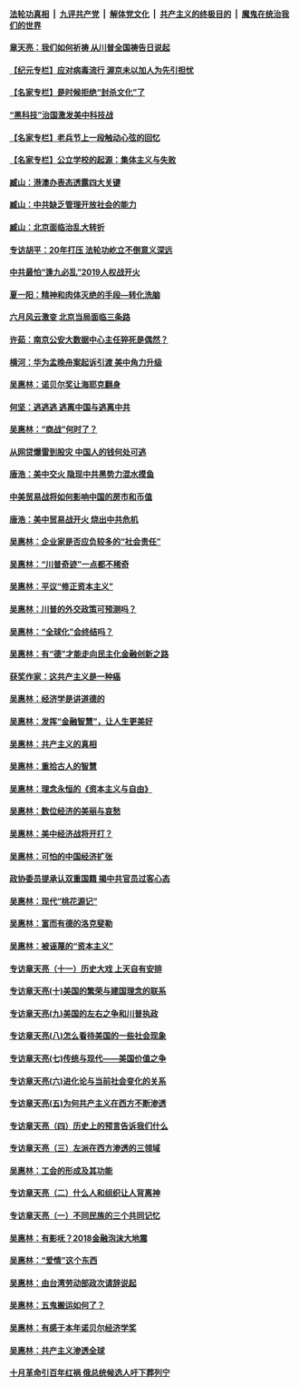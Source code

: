 ####  [法轮功真相](../../../../basic/blob/master/README.md?t=07081302) &nbsp;|&nbsp; [九评共产党](../../../../9ping.md/blob/master/README.md?t=07081302) &nbsp;|&nbsp; [解体党文化](../../../../jtdwh.md/blob/master/README.md?t=07081302)  &nbsp;|&nbsp; [共产主义的终极目的](../../../../gczydzjmd.md/blob/master/README.md?t=07081302) &nbsp;|&nbsp; [魔鬼在统治我们的世界](../../../../mgztzwmdsj.md/blob/master/README.md?t=07081302) 

#### [章天亮：我们如何祈祷 从川普全国祷告日说起](../pages/nsc423/n11944627.md?t=07081302) 

#### [【纪元专栏】应对病毒流行 渥京未以加人为先引担忧](../pages/nsc423/n11875714.md?t=07081302) 

#### [【名家专栏】是时候拒绝“封杀文化”了](../pages/nsc423/n11814093.md?t=07081302) 

#### [“黑科技”治国激发美中科技战](../pages/nsc423/n11638056.md?t=07081302) 

#### [【名家专栏】老兵节上一段触动心弦的回忆](../pages/nsc423/n11646016.md?t=07081302) 

#### [【名家专栏】公立学校的起源：集体主义与失败](../pages/nsc423/n11601833.md?t=07081302) 

#### [臧山：港澳办表态透露四大关键](../pages/nsc423/n11421628.md?t=07081302) 

#### [臧山：中共缺乏管理开放社会的能力](../pages/nsc423/n11407457.md?t=07081302) 

#### [臧山：北京面临治乱大转折](../pages/nsc423/n11406895.md?t=07081302) 

#### [专访胡平：20年打压 法轮功屹立不倒意义深远](../pages/nsc423/n11398800.md?t=07081302) 

#### [中共最怕“逢九必乱”2019人权战开火](../pages/nsc423/n11385248.md?t=07081302) 

#### [夏一阳：精神和肉体灭绝的手段—转化洗脑](../pages/nsc423/n11368250.md?t=07081302) 

#### [六月风云激变 北京当局面临三条路](../pages/nsc423/n11313668.md?t=07081302) 

#### [许茹：南京公安大数据中心主任猝死是偶然？](../pages/nsc423/n11064744.md?t=07081302) 

#### [横河：华为孟晚舟案起诉引渡 美中角力升级](../pages/nsc423/n11027230.md?t=07081302) 

#### [吴惠林：诺贝尔奖让海耶克翻身](../pages/nsc423/n10890049.md?t=07081302) 

#### [何坚：逃逃逃 逃离中国与逃离中共](../pages/nsc423/n10592891.md?t=07081302) 

#### [吴惠林：“商战”何时了？](../pages/nsc423/n10573558.md?t=07081302) 

#### [从网贷爆雷到股灾 中国人的钱何处可逃](../pages/nsc423/n10572800.md?t=07081302) 

#### [唐浩：美中交火 隐现中共黑势力混水摸鱼](../pages/nsc423/n10544040.md?t=07081302) 

#### [中美贸易战将如何影响中国的房市和币值](../pages/nsc423/n10543697.md?t=07081302) 

#### [唐浩：美中贸易战开火 烧出中共危机](../pages/nsc423/n10540126.md?t=07081302) 

#### [吴惠林：企业家是否应负较多的“社会责任”](../pages/nsc423/n10535022.md?t=07081302) 

#### [吴惠林：“川普奇迹”一点都不稀奇](../pages/nsc423/n10512808.md?t=07081302) 

#### [吴惠林：平议“修正资本主义”](../pages/nsc423/n10495724.md?t=07081302) 

#### [吴惠林：川普的外交政策可预测吗？](../pages/nsc423/n10462387.md?t=07081302) 

#### [吴惠林：“全球化”会终结吗？](../pages/nsc423/n10452838.md?t=07081302) 

#### [吴惠林：有“德”才能走向民主化金融创新之路](../pages/nsc423/n10432292.md?t=07081302) 

#### [获奖作家：这共产主义是一种癌](../pages/nsc423/n10431541.md?t=07081302) 

#### [吴惠林：经济学是讲道德的](../pages/nsc423/n10398014.md?t=07081302) 

#### [吴惠林：发挥“金融智慧”，让人生更美好](../pages/nsc423/n10375019.md?t=07081302) 

#### [吴惠林：共产主义的真相](../pages/nsc423/n10351394.md?t=07081302) 

#### [吴惠林：重拾古人的智慧](../pages/nsc423/n10337691.md?t=07081302) 

#### [吴惠林：理念永恒的《资本主义与自由》](../pages/nsc423/n10316274.md?t=07081302) 

#### [吴惠林：数位经济的美丽与哀愁](../pages/nsc423/n10292946.md?t=07081302) 

#### [吴惠林：美中经济战将开打？](../pages/nsc423/n10258825.md?t=07081302) 

#### [吴惠林：可怕的中国经济扩张](../pages/nsc423/n10219147.md?t=07081302) 

#### [政协委员提承认双重国籍 揭中共官员过客心态](../pages/nsc423/n10208809.md?t=07081302) 

#### [吴惠林：现代“桃花源记”](../pages/nsc423/n10185234.md?t=07081302) 

#### [吴惠林：富而有德的洛克斐勒](../pages/nsc423/n10142264.md?t=07081302) 

#### [吴惠林：被诬蔑的“资本主义”](../pages/nsc423/n10124816.md?t=07081302) 

#### [专访章天亮（十一）历史大戏 上天自有安排](../pages/nsc423/n10094905.md?t=07081302) 

#### [专访章天亮(十)美国的繁荣与建国理念的联系](../pages/nsc423/n10094899.md?t=07081302) 

#### [专访章天亮(九)美国的左右之争和川普执政](../pages/nsc423/n10094889.md?t=07081302) 

#### [专访章天亮(八)怎么看待美国的一些社会现象](../pages/nsc423/n10094857.md?t=07081302) 

#### [专访章天亮(七)传统与现代——美国价值之争](../pages/nsc423/n10093140.md?t=07081302) 

#### [专访章天亮(六)进化论与当前社会变化的关系](../pages/nsc423/n10092036.md?t=07081302) 

#### [专访章天亮(五)为何共产主义在西方不断渗透](../pages/nsc423/n10083620.md?t=07081302) 

#### [专访章天亮（四）历史上的预言告诉我们什么](../pages/nsc423/n10083606.md?t=07081302) 

#### [专访章天亮（三）左派在西方渗透的三领域](../pages/nsc423/n10081115.md?t=07081302) 

#### [吴惠林：工会的形成及其功能](../pages/nsc423/n10080633.md?t=07081302) 

#### [专访章天亮（二）什么人和组织让人背离神](../pages/nsc423/n10076637.md?t=07081302) 

#### [专访章天亮（一）不同民族的三个共同记忆](../pages/nsc423/n10074188.md?t=07081302) 

#### [吴惠林：有影呒？2018金融泡沫大地震](../pages/nsc423/n10040534.md?t=07081302) 

#### [吴惠林：“爱情”这个东西](../pages/nsc423/n10019423.md?t=07081302) 

#### [吴惠林：由台湾劳动部政次请辞说起](../pages/nsc423/n9979679.md?t=07081302) 

#### [吴惠林：五鬼搬运如何了？](../pages/nsc423/n9925338.md?t=07081302) 

#### [吴惠林：有感于本年诺贝尔经济学奖](../pages/nsc423/n9871883.md?t=07081302) 

#### [吴惠林：共产主义渗透全球](../pages/nsc423/n9812748.md?t=07081302) 

#### [十月革命引百年红祸 俄总统候选人吁下葬列宁](../pages/nsc423/n9810182.md?t=07081302) 

